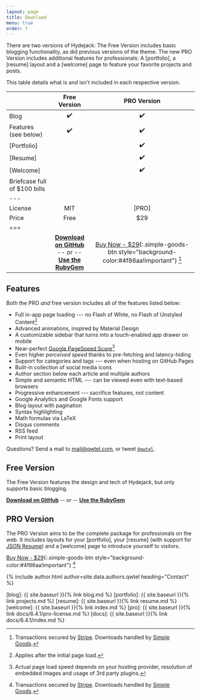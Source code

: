 ```yaml
---
layout: page
title: Download
menu: true
order: 7
---
```


There are two versions of Hydejack: The Free Version includes basic blogging functionality,
as did previous versions of the theme.
The new PRO Version includes additional features for professionals:
A [portfolio], a [resume] layout and a [welcome] page to feature your favorite projects and posts.

This table details what is and isn't included in each respective version.

| | Free Version | PRO Version |
|:-|:-:|:-:|
| Blog | ✔️ | ✔️ |
| Features (see below) | ✔️ | ✔️ |
| [Portfolio] | | ✔️ |
| [Resume] | | ✔️ |
| [Welcome] | | ✔️ |
| Briefcase full of $100 bills | | |
|---
| License | MIT | [PRO] |
| Price | Free | $29 |
|===
| | [**Download on GitHub**][download]<br/> -- or -- <br/>[**Use the RubyGem**][gem] | [Buy Now - $29][buy]{:.simple-goods-btn style="background-color:#4f86aa!important"} [^3] |

## Features
Both the PRO *and* free version includes all of the features listed below:

* Full in-app page loading --- no Flash of White, no Flash of Unstyled Content[^1]
* Advanced animations, inspired by Material Design
* A customizable sidebar that turns into a touch-enabled app drawer on mobile
* Near-perfect [Google PageSpeed Score][gpss][^2]
* Even higher *perceived speed* thanks to pre-fetching and latency-hiding
* Support for categories and tags --- even when hosting on GitHub Pages
* Built-in collection of social media icons
* Author section below each article and multiple authors
* Simple and semantic HTML --- can be viewed even with text-based browsers
* Progressive enhancement --- sacrifice features, not content
* Google Analytics and Google Fonts support
* Blog layout with pagination
* Syntax highlighting
* Math formulas via LaTeX
* Disqus comments
* RSS feed
* Print layout

Questions? Send a mail to [mail@qwtel.com](mailto:mail@qwtel.com), or tweet [`@qwtel`](https://www.twitter.com/qwtel).

## Free Version
The Free Version features the design and tech of Hydejack, but only supports basic blogging.

**[Download on GitHub][download]** -- or -- **[Use the RubyGem][gem]**

## PRO Version
The PRO Version aims to be the complete package for professionals on the web.
It includes layouts for your [portfolio], your [resume] (with support for [JSON Resume](https://jsonresume.org/)) and
a [welcome] page to introduce yourself to visitors.

[Buy Now - $29][buy]{:.simple-goods-btn style="background-color:#4f86aa!important"} [^3]

{% include author.html author=site.data.authors.qwtel heading="Contact" %}

<style>
a.simple-goods-btn{text-decoration:none !important}.simple-goods-btn{-moz-box-sizing:border-box !important;-moz-transition:all 0.2s ease !important;-moz-transition:all 0.2s ease !important;-ms-transition:all 0.2s ease !important;-ms-transition:all 0.2s ease !important;-o-transition:all 0.2s ease !important;-o-transition:all 0.2s ease !important;-webkit-box-sizing:border-box !important;-webkit-font-smoothing:subpixel-antialiased !important;-webkit-transition:all 0.2s ease !important;-webkit-transition:all 0.2s ease !important;background-color:#2a90ee !important;border-radius:3px 3px 3px 3px !important;box-sizing:border-box !important;color:#fff !important;cursor:pointer !important;display:inline-block !important;font-size:16px !important;font-weight:400 !important;margin:0 !important;padding:12px 34px 12px !important;position:relative !important;text-align:center !important;top:0 !important;transition:all 0.2s ease !important;font-family:"HelveticaNeue-Light", "Helvetica Neue Light", "Helvetica Neue", Helvetica, Arial, "Lucida Grande", sans-serif !important;font-weight:bold !important}.simple-goods-btn:hover{-webkit-transition:all 0.2s ease !important;transition:all 0.2s ease !important;background-color:#429cf0 !important}.simple-goods-btn:active{background-color:#2680d4 !important;outline:0 !important}
</style>

[^1]: Applies after the initial page load.  
[^2]: Actual page load speed depends on your hosting provider, resolution of embedded images and usage of 3rd party plugins.
[^3]: Transactions secured by [Stripe](https://stripe.com). Downloads handled by [Simple Goods](https://simplegoods.co/).

[blog]: {{ site.baseurl }}{% link blog.md %}
[portfolio]: {{ site.baseurl }}{% link projects.md %}
[resume]: {{ site.baseurl }}{% link resume.md %}
[welcome]: {{ site.baseurl }}{% link index.md %}
[pro]: {{ site.baseurl }}{% link docs/6.4.1/pro-license.md %}
[docs]: {{ site.baseurl }}{% link docs/6.4.1/index.md %}

[download]: https://github.com/qwtel/hydejack/releases/tag/v6.4.1
[gem]: https://rubygems.org/gems/jekyll-theme-hydejack/versions/6.4.1
[buy]: https://app.simplegoods.co/i/AQTTVBOE

[gpss]: https://developers.google.com/speed/pagespeed/insights/?url=https%3A%2F%2Fqwtel.com%2Fhydejack%2F
